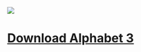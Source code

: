 <a href="http://"><img src="https://img.youtube.com/vi/H333yyMqudU/maxresdefault.jpg" /></a><br>
# <a href="https://raw.githubusercontent.com/tnhung2011/oats-reworks/main/Alphabet%203/Alphabet%20Download.txt" download>Download Alphabet 3</a>
